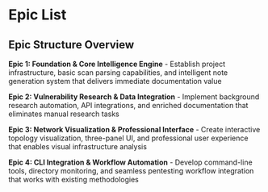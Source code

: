 # Epic List

## Epic Structure Overview

**Epic 1: Foundation & Core Intelligence Engine** - Establish project infrastructure, basic scan parsing capabilities, and intelligent note generation system that delivers immediate documentation value

**Epic 2: Vulnerability Research & Data Integration** - Implement background research automation, API integrations, and enriched documentation that eliminates manual research tasks

**Epic 3: Network Visualization & Professional Interface** - Create interactive topology visualization, three-panel UI, and professional user experience that enables visual infrastructure analysis

**Epic 4: CLI Integration & Workflow Automation** - Develop command-line tools, directory monitoring, and seamless pentesting workflow integration that works with existing methodologies
